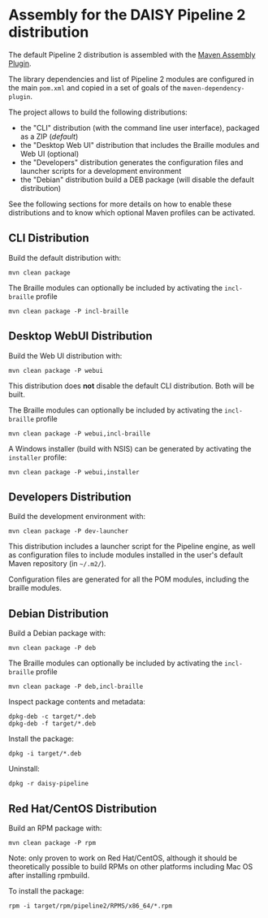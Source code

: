 Assembly for the DAISY Pipeline 2 distribution
==============================================

The default Pipeline 2 distribution is assembled with the [Maven Assembly Plugin](http://maven.apache.org/plugins/maven-assembly-plugin/). 

The library dependencies and list of Pipeline 2 modules are configured in the main `pom.xml` and copied in a set of goals of the `maven-dependency-plugin`.

The project allows to build the following distributions:

 - the "CLI" distribution (with the command line user interface), packaged as a ZIP (_default_)
 - the "Desktop Web UI" distribution that includes the Braille modules and Web UI (optional)
 - the "Developers" distribution generates the configuration files and launcher scripts for a development environment
 - the "Debian" distribution build a DEB package (will disable the default distribution)

See the following sections for more details on how to enable these distributions and to know which optional Maven profiles can be activated.


CLI Distribution
----------------

Build the default distribution with:

	mvn clean package

The Braille modules can optionally be included by activating the `incl-braille` profile

	mvn clean package -P incl-braille

Desktop WebUI  Distribution
---------------------------

Build the Web UI distribution with:

    mvn clean package -P webui

This distribution does **not** disable the default CLI distribution. Both will be built.

The Braille modules can optionally be included by activating the `incl-braille` profile

    mvn clean package -P webui,incl-braille

A Windows installer (build with NSIS) can be generated by activating the `installer` profile:

    mvn clean package -P webui,installer


Developers Distribution
-----------------------

Build the development environment with:

    mvn clean package -P dev-launcher

This distribution includes a launcher script for the Pipeline engine, as well as configuration files to include
modules installed in the user's default Maven repository (in `~/.m2/`).

Configuration files are generated for all the POM modules, including the braille modules.
    
Debian Distribution
-------------------

Build a Debian package with:

    mvn clean package -P deb

The Braille modules can optionally be included by activating the `incl-braille` profile

    mvn clean package -P deb,incl-braille
    
Inspect package contents and metadata:

    dpkg-deb -c target/*.deb
    dpkg-deb -f target/*.deb

Install the package:

    dpkg -i target/*.deb

Uninstall:

    dpkg -r daisy-pipeline

Red Hat/CentOS Distribution
---------------------------

Build an RPM package with:

    mvn clean package -P rpm

Note: only proven to work on Red Hat/CentOS, although it should be
theoretically possible to build RPMs on other platforms including Mac
OS after installing rpmbuild.

To install the package:

    rpm -i target/rpm/pipeline2/RPMS/x86_64/*.rpm
